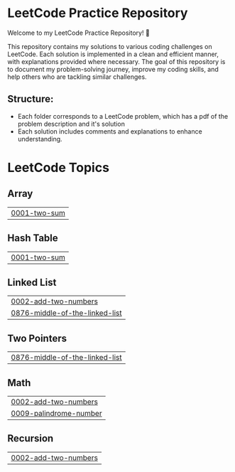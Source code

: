 # LeetCode Practice Repository

Welcome to my LeetCode Practice Repository! 🚀

This repository contains my solutions to various coding challenges on LeetCode. Each solution is implemented in a clean and efficient manner, with explanations provided where necessary. The goal of this repository is to document my problem-solving journey, improve my coding skills, and help others who are tackling similar challenges.

## Structure:

- Each folder corresponds to a LeetCode problem, which has a pdf of the problem description and it's solution
- Each solution includes comments and explanations to enhance understanding.



<!---LeetCode Topics Start-->
# LeetCode Topics
## Array
|  |
| ------- |
| [0001-two-sum](https://github.com/Yousaf-AJan/LeetCode-Practice/tree/master/0001-two-sum) |
## Hash Table
|  |
| ------- |
| [0001-two-sum](https://github.com/Yousaf-AJan/LeetCode-Practice/tree/master/0001-two-sum) |
## Linked List
|  |
| ------- |
| [0002-add-two-numbers](https://github.com/Yousaf-AJan/LeetCode-Practice/tree/master/0002-add-two-numbers) |
| [0876-middle-of-the-linked-list](https://github.com/Yousaf-AJan/LeetCode-Practice/tree/master/0876-middle-of-the-linked-list) |
## Two Pointers
|  |
| ------- |
| [0876-middle-of-the-linked-list](https://github.com/Yousaf-AJan/LeetCode-Practice/tree/master/0876-middle-of-the-linked-list) |
## Math
|  |
| ------- |
| [0002-add-two-numbers](https://github.com/Yousaf-AJan/LeetCode-Practice/tree/master/0002-add-two-numbers) |
| [0009-palindrome-number](https://github.com/Yousaf-AJan/LeetCode-Practice/tree/master/0009-palindrome-number) |
## Recursion
|  |
| ------- |
| [0002-add-two-numbers](https://github.com/Yousaf-AJan/LeetCode-Practice/tree/master/0002-add-two-numbers) |
<!---LeetCode Topics End-->
